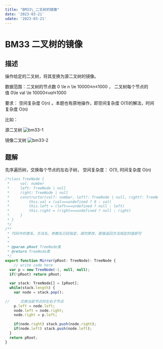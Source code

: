 ```yaml
---
title: "BM33\_二叉树的镜像"
date: '2023-03-21'
udate: '2023-03-21'
---
```

# BM33 二叉树的镜像
## **描述**

操作给定的二叉树，将其变换为源二叉树的镜像。

数据范围：二叉树的节点数 0 \le n \le 10000≤*n*≤1000 ， 二叉树每个节点的值 0\le val \le 10000≤*val*≤1000

要求： 空间复杂度 O(n) 。本题也有原地操作，即空间复杂度 O(1)的解法，时间复杂度 O(n)

比如：

源二叉树
![bm33-1](/img/bm33-1.png)

镜像二叉树
![bm33-2](/img/bm33-2.png)

## 题解

先序遍历树，交换每个节点的左右子树， 空间复杂度： O(1), 时间复杂度 O(n)
```ts
/*class TreeNode {
 *     val: number
 *     left: TreeNode | null
 *     right: TreeNode | null
 *     constructor(val?: number, left?: TreeNode | null, right?: TreeNode | null) {
 *         this.val = (val===undefined ? 0 : val)
 *         this.left = (left===undefined ? null : left)
 *         this.right = (right===undefined ? null : right)
 *     }
 * }
 */
/**
 * 代码中的类名、方法名、参数名已经指定，请勿修改，直接返回方法规定的值即可
 *
 * 
 * @param pRoot TreeNode类 
 * @return TreeNode类
 */
export function Mirror(pRoot: TreeNode): TreeNode {
    // write code here
  var p = new TreeNode(-1, null, null);
  if(!pRoot) return pRoot;
  
  var stack: TreeNode[] = [pRoot];
  while(stack.length) {
    var node = stack.pop();
    
//     交换当前节点的左右子节点
    p.left = node.left;    
    node.left = node.right;
    node.right = p.left; 
    
    if(node.right) stack.push(node.right);
    if(node.left) stack.push(node.left);
  }
  return pRoot;
}
```
